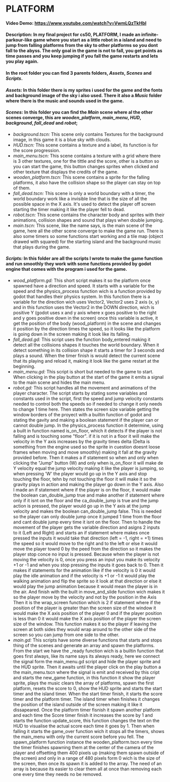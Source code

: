 # **PLATFORM**
#### **Video Demo:** <https://www.youtube.com/watch?v=VwmLQzTkHbI>
#### **Description:** In my final project for cs50, PLATFORM, I made an infinite-parkour-like game where you start as a little robot in a island and need to jump from falling platforms from the sky to other platforms so you dont fall to the abyss. The only goal in the game is not to fall, you get points as time passes and you keep jumping if you fall the game restarts and lets you play again.
#### In the root folder you can find 3 parents folders, *Assets*, *Scenes* and *Scripts*.
#### ***Assets:*** In this folder there is my sprites i used for the game and the fonts and background image of the sky i also used. There it also a *Music* folder where there is the music and sounds used in the game.
#### ***Scenes:*** In this folder you can find the *Main* scene where al the other scenes converge, this are *wooden_platform*, *main_menu*, *HUD*, *background*, *fall_dead* and *robot*;
 + *background.tscn:* This scene only contains Textures for the background image, in this game it is a blue sky with clouds.
 + *HUD.tscn:* This scene contains a texture and a label, its function is for the score progression.
 + *main_menu.tscn:* This scene contains a texture with a grid where there is 3 other textures, one for the tittle and the score, other is a button so you can start the game, this button changes sprites when clicked and other texture that displays the credits of the game.
 + *wooden_platform.tscn:* This scene contains a sprite for the falling platforms, it also have the collision shape so the player can stay on top of them.
 + *fall_dead.tscn:* This scene is only a world boundary with a timer, the world boundary work like a invisible line that is the size of all the possible space in the X axis. It's used to detect the player off screen starting the timer making it like the player fell to dead.
 + *robot.tscn:* This scene contains the character body and sprites with their animations, collision shapes and sound that plays when double jumping.
 + *main.tscn:* This scene, like the name says, is the main scene of the game, here all the other scene converge to make the game run. There is also some timers so some functions start working and a tile map (object drawed with squared) for the starting island and the background music that plays during the game.
#### ***Scripts:*** In this folder are all the scripts I wrote to make the game function and run smoothly they work with some functions provided by godot engine that comes with the program i used for the game.
 + *wood_platform.gd:* This short script makes it so the platform once spawned have a direction and speed. It starts with a variable for the speed and the physics_process function wich is a function provided by godot that handles their physics system. In this function there is a variable for the direction wich uses Vector2, Vector2 uses 2 axis (x, y) and in this function uses the Vector2 in the DOWN direction, wich is positive Y (godot uses x and y axis where x goes positive to the right and y goes positive down in the screen) once this variable is active, it get the position of the body (wood_platform) in the scene and changes it position by the direction times the speed, so it looks like the platform is going down in the screen making it look like its falling.
 + *fall_dead.gd:* This script uses the function body_entered making it detect all the collisions shapes it touches the world boundary. When it detect something in its collision shape it starts a timer for 3 seconds and plays a sound. When the timer finish is would detect the current scene that its playing and reload it, making it look like the game restart at the beginning.
 + *main_menu.gd:* This script is short but needed to the game to start. When clicking in the play button at the start of the game it emits a signal to the main scene and hides the main menu.
 + *robot.gd:* This script handles all the movement and animations of the player character. The script starts by stating some variables and constants used in the script, first the speed and jump velocity constants needed to control both the speeds so if needed to change it only needs to change 1 time here. Then states the screen size variable getting the window borders of the proyect with a builtin function of godot and stating the gavity and making a boolean statement if the player can or cannot double jump.
 In the physics_process function it determine, using a built in function named is_on_floor, which it detects if the player is not falling and is touching some "floor". if it is not in a floor it will make the velocity in the Y axis increases by the gravity times delta (Delta is something from the engine used so the sprite in cuestion doesnt loose frames when moving and move smoothly) making it fall at the gravity provided before.
 Then it makes a if statement so when and only when clicking the "Jump" button (W) and only when is_on_floor it will make de Y velocity equal the jump velocity making it like the player is jumping, so when pressing 'W' the player would go up in the Y axis and stop touching the floor, tehn by not touching the floor it will make it so the gravity plays in action and making the player go down in the Y axis.
 Also I made an if statement  where if the player is on the floor, it would make the boolean can_double_jump true and make another if statement where only if it isnt on the floor and the ca_double_jump is true and the jump action is pressed, the player would go up in the Y axis at the jump velocity and makes the boolean can_double_jump false. This is needed so the player can only double jump once it jumped 1 time from the floor and cant double jump every time it isnt on the floor.
 Then to handle the movement of the player gets the variable direction and asigns 2 inputs to it (Left and Right) and starts an if statement where makes once pressed the inputs it would take that direction (left = -1, right = +1) times the speed so it would move to the right and to the left or else it would move the player towrd 0 by the peed from the direction so it makes the player stop conce no input is pressed. Because when the player is not moving the velocity is 0, once you press an input you make its velocity +1 or -1 and when you stop pressing the inputs it goes back to 0. Then it makes if statements for the animation like if the velocity is 0 it would play the idle animation and if the velocity is +1 or -1 it would play the walking animation and flip the sprite so it look at that direction or else it would play the jump animation because it would mean the player is in the air.
 And finish with the built in move_and_slide function wich makes it so the player move by the velocity and not by the position in the Axis
 Then it is the wrap_screen function which is 2 if statement where if the position of the player is greater than the screen size of the window it would make the X axis position of the player 0 and if the player position is less than 0 it would make the X axis position of the player the screen size of the window. This function makes it so the player if leaving the screen at both sides they would wrap around to the other side of the screen so you can jump from one side to the other.
 + *main.gd:* This scripts have some diverse functions that starts and stops thing of the scenes and generate an array and spawn the platforms.
 From the start we have the _ready function wich is a builtin function that goes first always, like its name says its always ready, here we connect the signal form the main_menu.gd script and hide the player sprite and the HUD sprite.
 Then it awaits until the player click on the play button a the main_menu.tscn where the signal is emit and received by this cript and starts the new_game function, in this function it show the player sprite, plays the music clears the array of platforms, spawn the first platform, resets the score to 0, show the HUD sprite and starts the start timer and the island timer.
 When the start timer finish, it starts the score timer and the platform timer. The island timer when finishes it changes the position of the island outside of the screen making it like it dissapeared. Once the platform timer fisnish it spawn another platform and each time the Score timer finish it increases the score by 1 and starts the function update_score, this function changes the text on the HUD to visualise the actual score each time it goes by 1. Then when falling it starts the game_over function wich it stops all the timers, shows the main_menu with only the current score before you fell.
 The spawn_platform function instance the wooden_plaftorm.tscn every time the timer finishes spawning them at the center of the camera of the player and offsetting them 400 pixels up (making them spawn outside of the screen) and only in a range of 480 pixels form 0 wich is the size of the screen, then once its spawn it is added to the array. The need of an array is because its easier to clear them all at once than removing each one every time they needs no be removed.
